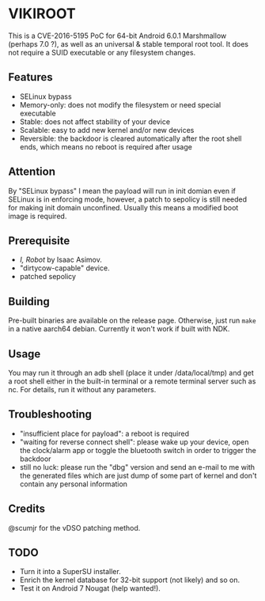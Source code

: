 # VIKIROOT

This is a CVE-2016-5195 PoC for 64-bit Android 6.0.1 Marshmallow (perhaps 7.0 ?), as well as an universal & stable temporal root tool. It does not require a SUID executable or any filesystem changes.

## Features

- SELinux bypass
- Memory-only: does not modify the filesystem or need special executable
- Stable: does not affect stability of your device
- Scalable: easy to add new kernel and/or new devices
- Reversible: the backdoor is cleared automatically after the root shell ends, which means no reboot is required after usage

## Attention

By "SELinux bypass" I mean the payload will run in init domian even if SELinux is in enforcing mode, however, a patch to sepolicy is still needed for making init domain unconfined. Usually this means a modified boot image is required.

## Prerequisite
- *I, Robot* by Isaac Asimov.
- "dirtycow-capable" device.
- patched sepolicy

## Building

Pre-built binaries are available on the release page. Otherwise, just run `make` in a native aarch64 debian. Currently it won't work if built with NDK.

## Usage

You may run it through an adb shell (place it under /data/local/tmp) and get a root shell either in the built-in terminal or a remote terminal server such as nc. For details, run it without any parameters.

## Troubleshooting

- "insufficient place for payload": a reboot is required
- "waiting for reverse connect shell": please wake up your device, open the clock/alarm app or toggle the bluetooth switch in order to trigger the backdoor
- still no luck: please run the "dbg" version and send an e-mail to me with the generated files which are just dump of some part of kernel and don't contain any personal information

## Credits

@scumjr for the vDSO patching method.

## TODO

- Turn it into a SuperSU installer.
- Enrich the kernel database for 32-bit support (not likely) and so on.
- Test it on Android 7 Nougat (help wanted!).
